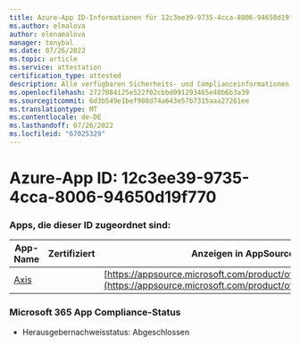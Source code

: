 ```yaml
---
title: Azure-App ID-Informationen für 12c3ee39-9735-4cca-8006-94650d19f770
ms.author: elmalova
author: elenamalova
manager: tonybal
ms.date: 07/26/2022
ms.topic: article
ms.service: attestation
certification_type: attested
description: Alle verfügbaren Sicherheits- und Complianceinformationen für 12c3ee39-9735-4cca-8006-94650d19f770.
ms.openlocfilehash: 2727084125e522f02cbbd091293465e40b6b3a39
ms.sourcegitcommit: 6d3b549e1bef908d74a643e57b7315aaa27261ee
ms.translationtype: MT
ms.contentlocale: de-DE
ms.lasthandoff: 07/26/2022
ms.locfileid: "67025329"
---
```

# <a name="azure-app-id-12c3ee39-9735-4cca-8006-94650d19f770"></a>Azure-App ID: 12c3ee39-9735-4cca-8006-94650d19f770


### <a name="apps-associated-with-this-id"></a>Apps, die dieser ID zugeordnet sind:
| **App-Name** | **Zertifiziert** | **Anzeigen in AppSource** |
|--------------|---------------|-----------------------|
| [Axis](../forward/WA200003932.md) |  | [https://appsource.microsoft.com/product/office/WA200003932](https://appsource.microsoft.com/product/office/WA200003932) |

### <a name="microsoft-365-app-compliance-status"></a>Microsoft 365 App Compliance-Status
- Herausgebernachweisstatus: Abgeschlossen
